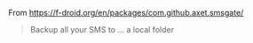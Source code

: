 From https://f-droid.org/en/packages/com.github.axet.smsgate/
> Backup all your SMS to ... a local folder
